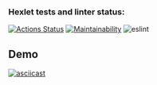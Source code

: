 ### Hexlet tests and linter status:
[![Actions Status](https://github.com/Maya0905/frontend-project-lvl1/workflows/hexlet-check/badge.svg)](https://github.com/Maya0905/frontend-project-lvl1/actions)
[![Maintainability](https://api.codeclimate.com/v1/badges/a99a88d28ad37a79dbf6/maintainability)](https://codeclimate.com/github/codeclimate/codeclimate/maintainability)
![eslint](https://github.com/<Maya0905>/<frontend-project-lvl1>/actions/workflows/<github-actions-yml>/badge.svg)
## Demo
[![asciicast](https://asciinema.org/a/GFQcdQOtXwQbL8qZ34cMnSijC.svg)](https://asciinema.org/a/GFQcdQOtXwQbL8qZ34cMnSijC)